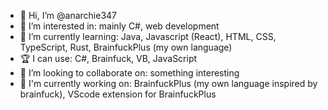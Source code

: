 - 👋 Hi, I’m @anarchie347
- 👀 I’m interested in: mainly C#, web development
- 🌱 I’m currently learning: Java, Javascript (React), HTML, CSS, TypeScript, Rust, BrainfuckPlus (my own language)
- 🏆 I can use: C#, Brainfuck, VB, JavaScript
- 💞️ I’m looking to collaborate on: something interesting
- 🔨 I'm currently working on: BrainfuckPlus (my own language inspired by brainfuck), VScode extension for BrainfuckPlus

<!-- 
[![anarchie347's GitHub stats](https://github-readme-stats.vercel.app/api?username=anarchie347&count_private=true&theme=codeSTACKr)](https://github.com/anuraghazra/github-readme-stats)
-->

<!---
anarchie347/anarchie347 is a ✨ special ✨ repository because its `README.md` (this file) appears on your GitHub profile.
You can click the Preview link to take a look at your changes.
--->
